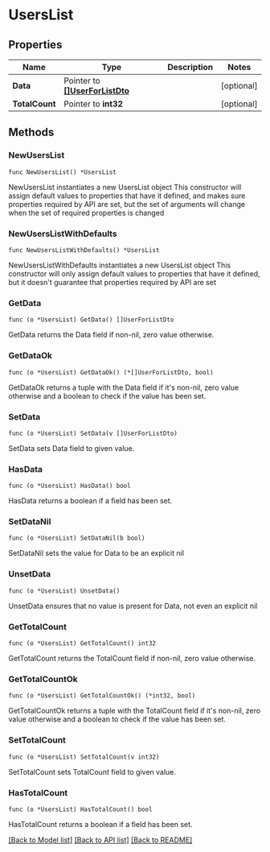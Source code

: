 # UsersList

## Properties

Name | Type | Description | Notes
------------ | ------------- | ------------- | -------------
**Data** | Pointer to [**[]UserForListDto**](UserForListDto.md) |  | [optional] 
**TotalCount** | Pointer to **int32** |  | [optional] 

## Methods

### NewUsersList

`func NewUsersList() *UsersList`

NewUsersList instantiates a new UsersList object
This constructor will assign default values to properties that have it defined,
and makes sure properties required by API are set, but the set of arguments
will change when the set of required properties is changed

### NewUsersListWithDefaults

`func NewUsersListWithDefaults() *UsersList`

NewUsersListWithDefaults instantiates a new UsersList object
This constructor will only assign default values to properties that have it defined,
but it doesn't guarantee that properties required by API are set

### GetData

`func (o *UsersList) GetData() []UserForListDto`

GetData returns the Data field if non-nil, zero value otherwise.

### GetDataOk

`func (o *UsersList) GetDataOk() (*[]UserForListDto, bool)`

GetDataOk returns a tuple with the Data field if it's non-nil, zero value otherwise
and a boolean to check if the value has been set.

### SetData

`func (o *UsersList) SetData(v []UserForListDto)`

SetData sets Data field to given value.

### HasData

`func (o *UsersList) HasData() bool`

HasData returns a boolean if a field has been set.

### SetDataNil

`func (o *UsersList) SetDataNil(b bool)`

 SetDataNil sets the value for Data to be an explicit nil

### UnsetData
`func (o *UsersList) UnsetData()`

UnsetData ensures that no value is present for Data, not even an explicit nil
### GetTotalCount

`func (o *UsersList) GetTotalCount() int32`

GetTotalCount returns the TotalCount field if non-nil, zero value otherwise.

### GetTotalCountOk

`func (o *UsersList) GetTotalCountOk() (*int32, bool)`

GetTotalCountOk returns a tuple with the TotalCount field if it's non-nil, zero value otherwise
and a boolean to check if the value has been set.

### SetTotalCount

`func (o *UsersList) SetTotalCount(v int32)`

SetTotalCount sets TotalCount field to given value.

### HasTotalCount

`func (o *UsersList) HasTotalCount() bool`

HasTotalCount returns a boolean if a field has been set.


[[Back to Model list]](../README.md#documentation-for-models) [[Back to API list]](../README.md#documentation-for-api-endpoints) [[Back to README]](../README.md)


